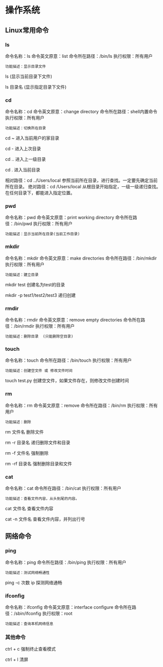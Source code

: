 # 操作系统 

## Linux常用命令

### ls
命令名称：ls
命令英文原意：list
命令所在路径：/bin/ls
执行权限：所有用户

`功能描述：显示目录文件`

ls (显示当前目录下文件)

ls 目录名 (显示指定目录下文件)
### cd
命令名称：cd
命令英文原意：change directory
命令所在路径：shell内置命令
执行权限：所有用户

`功能描述：切换所在目录`

cd ~ 进入当前用户的家目录

cd - 进入上次目录

cd .. 进入上一级目录

cd . 进入当前目录

相对路径：cd ../Users/local 参照当前所在目录，进行查找。一定要先确定当前所在目录。
绝对路径：cd /Users/local 从根目录开始指定，一级一级递归查找。在任何目录下，都能进入指定位置。

### pwd
命令名称：pwd
命令英文原意：print working directory
命令所在路径：/bin/pwd
执行权限：所有用户

`功能描述：显示当前所在目录(当前工作目录)`

### mkdir
命令名称：mkdir
命令英文原意：make directories
命令所在路径：/bin/mkdir
执行权限：所有用户

`功能描述：建立目录`

mkdir test 创建名为test的目录

mkdir -p test1/test2/test3   递归创建

### rmdir
命令名称：rmdir
命令英文原意：remove empty directories
命令所在路径：/bin/rmdir
执行权限：所有用户

`功能描述：删除目录  (只能删除空目录)`

### touch

命令名称：touch
命令所在路径：/bin/touch
执行权限：所有用户

`功能描述：创建空文件 或 修改文件时间`

touch test.py 创建空文件，如果文件存在，则修改文件创建时间

### rm
命令名称：rm
命令英文原意：remove
命令所在路径：/bin/rm
执行权限：所有用户

`功能描述：删除`

rm 文件名 删除文件

rm -r 目录名 递归删除文件和目录

rm -f 文件名 强制删除

rm -rf 目录名 强制删除目录和文件

### cat

命令名称：cat
命令所在路径：/bin/cat
执行权限：所有用户

`功能描述：查看文件内容，从头到尾的内容。`

cat 文件名 查看文件内容

cat -n 文件名   查看文件内容，并列出行号

## 网络命令
### ping

命令名称：ping
命令所在路径：/bin/ping
执行权限：所有用户

`功能描述：测试网络畅通性`

ping -c 次数 ip 探测网络通畅

### ifconfig
命令名称：ifconfig
命令英文原意：interface configure
命令所在路径：/sbin/ifconfig
执行权限：root

`功能描述：查询本机网络信息`

### 其他命令
ctrl + c 强制终止查看模式

ctrl + l 清屏